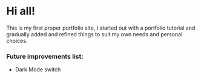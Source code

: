 <h1>Hi all!</h1>

<p>This is my first proper portfolio site, I started out with a portfolio tutorial and gradually added and refined things to suit my own needs and personal choices.</p>

<h3>Future improvements list:</h3>
	<ul>
		<li>Dark Mode switch</li>
	</ul>